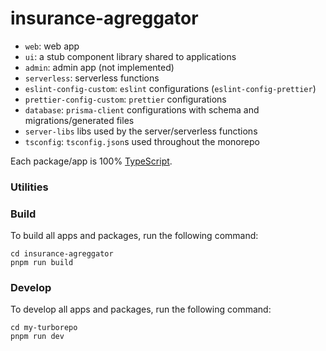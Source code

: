 # insurance-agreggator

- `web`: web app
- `ui`: a stub component library shared to applications
- `admin`: admin app (not implemented)
- `serverless`: serverless functions
- `eslint-config-custom`: `eslint` configurations (`eslint-config-prettier`)
- `prettier-config-custom`: `prettier` configurations
- `database`: `prisma-client` configurations with schema and migrations/generated files
- `server-libs` libs used by the server/serverless functions
- `tsconfig`: `tsconfig.json`s used throughout the monorepo

Each package/app is 100% [TypeScript](https://www.typescriptlang.org/).

### Utilities

### Build

To build all apps and packages, run the following command:

```
cd insurance-agreggator
pnpm run build
```

### Develop

To develop all apps and packages, run the following command:

```
cd my-turborepo
pnpm run dev
```
